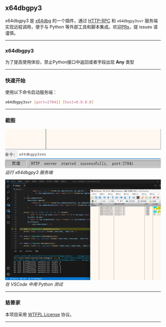 ## x64dbgpy3

x64dbgpy3 是 [x64dbg](https://x64dbg.com/) 的一个插件，通过 [HTTP-RPC](https://github.com/jsonrpcx/json-rpc-cxx) 和 `x64dbgpy3svr` 服务端实现远程调用，便于与 Python 等外部工具和脚本集成。欢迎[PRs](https://github.com/nblog/x64dbgpy3/pulls)，提 issues 请谨慎。

---

### x64dbgpy3

为了提高使用体验，禁止Python接口中返回或者字段出现 **Any** 类型

---

### 快速开始

使用以下命令启动服务端：

```sh
x64dbgpy3svr [port=27041] [host=0.0.0.0]
```

---

### 截图

![run service](screenshot/run%20service.png)  
*运行 x64dbgpy3 服务端*

![vscode python](screenshot/vscode%20python.png)  
*在 VSCode 中用 Python 测试*

---

### 慈善家

本项目采用 [WTFPL License](http://www.wtfpl.net/) 协议。

---